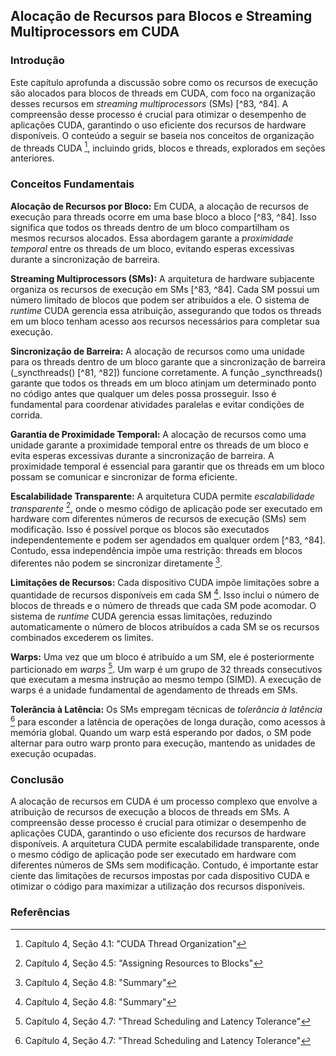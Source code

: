## Alocação de Recursos para Blocos e Streaming Multiprocessors em CUDA

### Introdução
Este capítulo aprofunda a discussão sobre como os recursos de execução são alocados para blocos de threads em CUDA, com foco na organização desses recursos em *streaming multiprocessors* (SMs) [^83, ^84]. A compreensão desse processo é crucial para otimizar o desempenho de aplicações CUDA, garantindo o uso eficiente dos recursos de hardware disponíveis. O conteúdo a seguir se baseia nos conceitos de organização de threads CUDA [^64], incluindo grids, blocos e threads, explorados em seções anteriores.

### Conceitos Fundamentais

**Alocação de Recursos por Bloco:** Em CUDA, a alocação de recursos de execução para threads ocorre em uma base bloco a bloco [^83, ^84]. Isso significa que todos os threads dentro de um bloco compartilham os mesmos recursos alocados. Essa abordagem garante a *proximidade temporal* entre os threads de um bloco, evitando esperas excessivas durante a sincronização de barreira.

**Streaming Multiprocessors (SMs):** A arquitetura de hardware subjacente organiza os recursos de execução em SMs [^83, ^84]. Cada SM possui um número limitado de blocos que podem ser atribuídos a ele. O sistema de *runtime* CUDA gerencia essa atribuição, assegurando que todos os threads em um bloco tenham acesso aos recursos necessários para completar sua execução.

**Sincronização de Barreira:** A alocação de recursos como uma unidade para os threads dentro de um bloco garante que a sincronização de barreira (_syncthreads() [^81, ^82]) funcione corretamente. A função _syncthreads() garante que todos os threads em um bloco atinjam um determinado ponto no código antes que qualquer um deles possa prosseguir. Isso é fundamental para coordenar atividades paralelas e evitar condições de corrida.

**Garantia de Proximidade Temporal:** A alocação de recursos como uma unidade garante a proximidade temporal entre os threads de um bloco e evita esperas excessivas durante a sincronização de barreira. A proximidade temporal é essencial para garantir que os threads em um bloco possam se comunicar e sincronizar de forma eficiente.

**Escalabilidade Transparente:** A arquitetura CUDA permite *escalabilidade transparente* [^83], onde o mesmo código de aplicação pode ser executado em hardware com diferentes números de recursos de execução (SMs) sem modificação. Isso é possível porque os blocos são executados independentemente e podem ser agendados em qualquer ordem [^83, ^84]. Contudo, essa independência impõe uma restrição: threads em blocos diferentes não podem se sincronizar diretamente [^91].

**Limitações de Recursos:** Cada dispositivo CUDA impõe limitações sobre a quantidade de recursos disponíveis em cada SM [^91]. Isso inclui o número de blocos de threads e o número de threads que cada SM pode acomodar. O sistema de *runtime* CUDA gerencia essas limitações, reduzindo automaticamente o número de blocos atribuídos a cada SM se os recursos combinados excederem os limites.

**Warps:** Uma vez que um bloco é atribuído a um SM, ele é posteriormente particionado em *warps* [^88]. Um warp é um grupo de 32 threads consecutivos que executam a mesma instrução ao mesmo tempo (SIMD). A execução de warps é a unidade fundamental de agendamento de threads em SMs.

**Tolerância à Latência:** Os SMs empregam técnicas de *tolerância à latência* [^89] para esconder a latência de operações de longa duração, como acessos à memória global. Quando um warp está esperando por dados, o SM pode alternar para outro warp pronto para execução, mantendo as unidades de execução ocupadas.

### Conclusão
A alocação de recursos em CUDA é um processo complexo que envolve a atribuição de recursos de execução a blocos de threads em SMs. A compreensão desse processo é crucial para otimizar o desempenho de aplicações CUDA, garantindo o uso eficiente dos recursos de hardware disponíveis. A arquitetura CUDA permite escalabilidade transparente, onde o mesmo código de aplicação pode ser executado em hardware com diferentes números de SMs sem modificação. Contudo, é importante estar ciente das limitações de recursos impostas por cada dispositivo CUDA e otimizar o código para maximizar a utilização dos recursos disponíveis.

### Referências
[^64]: Capítulo 4, Seção 4.1: "CUDA Thread Organization"
[^81]: Capítulo 4, Seção 4.4: "Synchronization and Transparent Scalability"
[^82]: Capítulo 4, Seção 4.4: "Synchronization and Transparent Scalability"
[^83]: Capítulo 4, Seção 4.5: "Assigning Resources to Blocks"
[^84]: Capítulo 4, Seção 4.5: "Assigning Resources to Blocks"
[^88]: Capítulo 4, Seção 4.7: "Thread Scheduling and Latency Tolerance"
[^89]: Capítulo 4, Seção 4.7: "Thread Scheduling and Latency Tolerance"
[^91]: Capítulo 4, Seção 4.8: "Summary"
<!-- END -->
